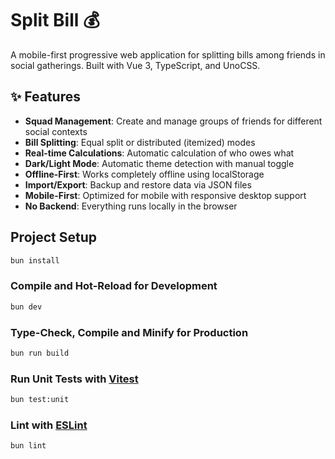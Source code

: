 # Split Bill 💰

A mobile-first progressive web application for splitting bills among friends in social gatherings. Built with Vue 3, TypeScript, and UnoCSS.

## ✨ Features

- **Squad Management**: Create and manage groups of friends for different social contexts
- **Bill Splitting**: Equal split or distributed (itemized) modes
- **Real-time Calculations**: Automatic calculation of who owes what
- **Dark/Light Mode**: Automatic theme detection with manual toggle
- **Offline-First**: Works completely offline using localStorage
- **Import/Export**: Backup and restore data via JSON files
- **Mobile-First**: Optimized for mobile with responsive desktop support
- **No Backend**: Everything runs locally in the browser

## Project Setup

```sh
bun install
```

### Compile and Hot-Reload for Development

```sh
bun dev
```

### Type-Check, Compile and Minify for Production

```sh
bun run build
```

### Run Unit Tests with [Vitest](https://vitest.dev/)

```sh
bun test:unit
```

### Lint with [ESLint](https://eslint.org/)

```sh
bun lint
```
